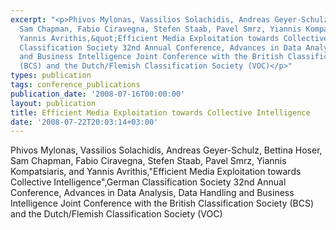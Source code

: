 ```yaml
---
excerpt: "<p>Phivos Mylonas, Vassilios Solachidis, Andreas Geyer-Schulz, Bettina Hoser,
  Sam Chapman, Fabio Ciravegna, Stefen Staab, Pavel Smrz, Yiannis Kompatsiaris, and
  Yannis Avrithis,&quot;Efficient Media Exploitation towards Collective Intelligence&quot;,German
  Classification Society 32nd Annual Conference, Advances in Data Analysis, Data Handling
  and Business Intelligence Joint Conference with the British Classification Society
  (BCS) and the Dutch/Flemish Classification Society (VOC)</p>"
types: publication
tags: conference_publications
publication_date: '2008-07-16T00:00:00'
layout: publication
title: Efficient Media Exploitation towards Collective Intelligence
date: '2008-07-22T20:03:14+03:00'
---
```

<p>Phivos Mylonas, Vassilios Solachidis, Andreas Geyer-Schulz, Bettina Hoser, Sam Chapman, Fabio Ciravegna, Stefen Staab, Pavel Smrz, Yiannis Kompatsiaris, and Yannis Avrithis,&quot;Efficient Media Exploitation towards Collective Intelligence&quot;,German Classification Society 32nd Annual Conference, Advances in Data Analysis, Data Handling and Business Intelligence Joint Conference with the British Classification Society (BCS) and the Dutch/Flemish Classification Society (VOC)</p>
